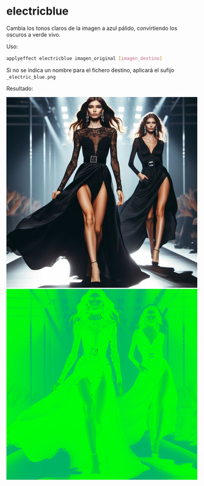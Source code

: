 # electricblue

Cambia los tonos claros de la imagen a azul pálido, convirtiendo los oscuros a verde vivo.

Uso:

``` sh
applyeffect electricblue imagen_original [imagen_destino]
```

Si no se indica un nombre para el fichero destino, aplicará el sufijo `_electric_blue.png`

Resultado:

![imagen original](../../images/image.jpg)
![electricblue](../../images/image_electric_blue.png)

